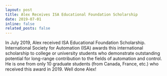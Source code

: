 ```yaml
---
layout: post
title: Alex Receives ISA Educational Foundation Scholarship
date: 2019-07-01
inline: false
related_posts: false
---
```

In July 2019, Alex received ISA Educational Foundation Scholarship. International Society for Automation (ISA) awards this international scholarship to college or university students who demonstrate outstanding potential for long-range contribution to the fields of automation and control. He is one from only 10 graduate students (from Canada, France, etc.) who received this award in 2019. Well done Alex!
